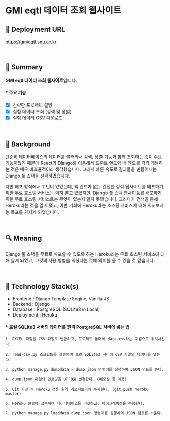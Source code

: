 # GMI eqtl 데이터 조회 웹사이트

## 🔗 Deployment URL

https://gmieqtl.snu.ac.kr

<br />

## 📌 Summary

**GMI eqtl 데이터 조회 웹사이트**입니다.


#### * 주요 기능
- [x] 간략한 프로젝트 설명
- [x] 실험 데이터 조회 (검색 및 정렬)
- [x] 실험 데이터 CSV 다운로드

<br />

## 🤔 Background

단순히 데이터베이스의 데이터를 불러와서 검색, 정렬 기능과 함께 조회하는 것이 주요 기능이었기 때문에 React와 Django를 이용해서 프론트 엔드와 백 엔드를 각각 개발하는 것은 매우 비효율적이라 생각했습니다. 그래서 빠른 속도로 결과물을 만들어내는 Django 풀 스택을 선택하였습니다.

다만 배포 방식에서 고민이 있었는데, 백 엔드가 없는 간단한 정적 웹사이트를 배포하기 위한 무료 호스팅 서비스는 익히 알고 있었지만, Django 풀 스택 웹사이트를 배포하기 위한 무료 호스팅 서비스로는 무엇이 있는지 알지 못했습니다. 그러다가 검색을 통해 Heroku라는 것을 알게 됐고, 이번 기회에 Heroku라는 호스팅 서비스에 대해 익혀보자는 목표를 가지게 되었습니다.

<br />

## 🔍 Meaning

Django 풀 스택을 무료로 배포할 수 있도록 하는 Heroku라는 무료 호스팅 서비스에 대해 알게 되었고, 그것의 사용 방법을 익혔다는 것에 의미를 둘 수 있을 것 같습니다.

<br />

## 🔨 Technology Stack(s)

- Frontend : Django Template Engine, Vanilla JS
- Backend : Django
- Database : PostgreSQL (SQLite3 in Local)
- Deployment : Heroku

#### * 로컬 SQLite3 서버의 데이터를 원격 PostgreSQL 서버에 넣는 법

    1. EXCEL 파일을 CSV 파일로 변환하고, 프로젝트 폴더에 data.csv라는 이름으로 위치시킨다.
    
    2. read-csv.py 스크립트를 실행하여 로컬 SQLite3 서버에 CSV 파일의 데이터를 넣는다.
    
    3. python manage.py dumpdata > dump.json 명령어를 실행하여 JSON 덤프를 뜬다.
       
    4. dump.json 파일의 인코딩을 UTF8로 변경한다. (메모장 등 이용)
    
    5. Git 커밋 후 Heroku 전용 원격 리포지토리에 푸시한다. (git push heroku master)
    
    6. Heroku 콘솔에 접속하여 데이터베이스를 리셋하고, 마이그레이션을 수행한다.
    
    7. python manage.py loaddata dump.json 명령어를 실행하여 JSON 덤프를 씌운다.
